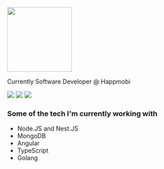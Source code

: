 <img src="https://media1.giphy.com/media/hjZ3T2Eso1wJ8QWoCl/giphy.gif?cid=790b7611fc060c41b918d329325c0643c0161a6cbab2f84a&rid=giphy.gif&ct=s" width="150">
<!-- <img align='right' src="https://media.giphy.com/media/iIGT8Y1rOYhBpdHh1C/giphy.gif" width="230"> -->
<p>Currently Software Developer @ Happmobi
</em></p>

<div> 
  <a href = "mailto:jv.galvao14@gmail.com"><img src="https://img.shields.io/badge/-Gmail-%23333?style=for-the-badge&logo=gmail&logoColor=white" target="_blank"></a>
  <a href="https://www.linkedin.com/in/jvgalvao/" target="_blank"><img src="https://img.shields.io/badge/-LinkedIn-%230077B5?style=for-the-badge&logo=linkedin&logoColor=white" target="_blank"></a>
  <a href="https://open.spotify.com/user/n7c0i8l63awwa5hnhlguxnnac?si=2ffae16823a746bd" target="_blank"><img src="https://img.shields.io/badge/Spotify-1ED760?&style=for-the-badge&logo=spotify&logoColor=white" target="_blank"></a> 
</div>

### Some of the tech I'm currently working with

<div>
  <ul>
    <li>Node.JS and Nest.JS</li>
    <li>MongoDB</li>
    <li>Angular</li>
    <li>TypeScript</li>
    <li>Golang</li>
  </ul>
</div>

